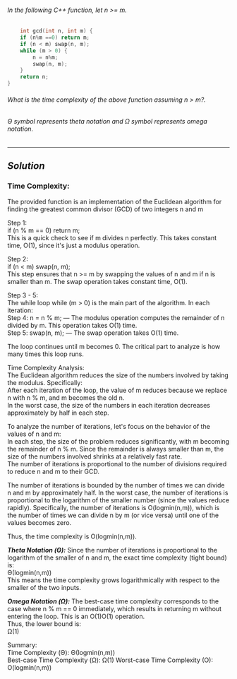 ###### In the following C++ function, let n >= m.
```cpp
    int gcd(int n, int m) {
    if (n%m ==0) return m;
    if (n < m) swap(n, m);
    while (m > 0) {
        n = n%m;
        swap(n, m);
    }
    return n;
}
```
###### What is the time complexity of the above function assuming n > m?.  
###### Θ symbol represents theta notation and Ω symbol represents omega notation.


---
## *Solution*
### Time Complexity:

The provided function is an implementation of the Euclidean algorithm for finding the greatest common divisor (GCD) of two integers n and m

Step 1:  
if (n % m == 0) return m;  
This is a quick check to see if m divides n perfectly. This takes constant time, O(1), since it's just a modulus operation.

Step 2:  
if (n < m) swap(n, m);  
This step ensures that n >= m by swapping the values of n and m if n is smaller than m. The swap operation takes constant time, O(1).

Step 3 - 5:  
The while loop while (m > 0) is the main part of the algorithm. In each iteration:  
Step 4: n = n % m; — The modulus operation computes the remainder of n divided by m. This operation takes O(1) time.  
Step 5: swap(n, m); — The swap operation takes O(1) time.

The loop continues until m becomes 0. The critical part to analyze is how many times this loop runs.

Time Complexity Analysis:  
The Euclidean algorithm reduces the size of the numbers involved by taking the modulus. Specifically:  
After each iteration of the loop, the value of m reduces because we replace n with n % m, and m becomes the old n.  
In the worst case, the size of the numbers in each iteration decreases approximately by half in each step.

To analyze the number of iterations, let's focus on the behavior of the values of n and m:  
In each step, the size of the problem reduces significantly, with m becoming the remainder of n % m. Since the remainder is always smaller than m, the size of the numbers involved shrinks at a relatively fast rate.  
The number of iterations is proportional to the number of divisions required to reduce n and m to their GCD.

The number of iterations is bounded by the number of times we can divide n and m by approximately half. In the worst case, the number of iterations is proportional to the logarithm of the smaller number (since the values reduce rapidly). Specifically, the number of iterations is O(logmin(n,m)), which is the number of times we can divide n by m (or vice versa) until one of the values becomes zero.

Thus, the time complexity is O(logmin(n,m)).

***Theta Notation (Θ):***
Since the number of iterations is proportional to the logarithm of the smaller of n and m, the exact time complexity (tight bound) is:  
Θ(log⁡min⁡(n,m))  
This means the time complexity grows logarithmically with respect to the smaller of the two inputs.

***Omega Notation (Ω):***
The best-case time complexity corresponds to the case where n % m == 0 immediately, which results in returning m without entering the loop. This is an O(1)O(1) operation.  
Thus, the lower bound is:  
Ω(1)

Summary:  
Time Complexity (Θ): Θ(log⁡min⁡(n,m))  
Best-case Time Complexity (Ω): Ω(1)
Worst-case Time Complexity (O): O(logmin(n,m))